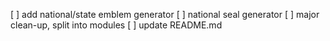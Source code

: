 [ ] add national/state emblem generator
[ ] national seal generator
[ ] major clean-up, split into modules
[ ] update README.md